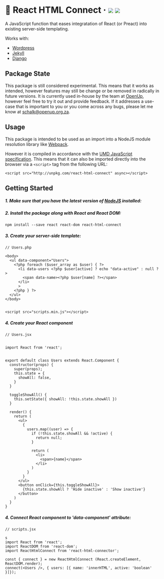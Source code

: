 # 🔌 React HTML Connect &middot; [![](https://travis-ci.org/schalkventer/react-html-connect.svg?branch=master)](https://travis-ci.org/schalkventer/react-html-connect) [![](https://img.shields.io/badge/stability-experimental-orange.svg)](#package-state)

A JavaScript function that eases integratation of React (or Preact) into existing server-side templating.

Works with:
- [Wordpress](https://wordpress.org)
- [Jekyll](https://jekyllrb.com/)
- [Django](https://www.djangoproject.com/)

## Package State

This package is still considered experimental. This means that it works as intended, however features may still be change or be removed in radically in future versions. It is currently used in-house by the team at [OpenUp](https://github.com/orgs/OpenUpSA), however feel free to try it out and provide feedback. If it addresses a use-case that is important to you or you come across any bugs, please let me know at [schalk@openup.org.za](mailto:schalk@openup.org.za).

## Usage

This package is intended to be used as an import into a NodeJS module resolution library like [Webpack](https://webpack.js.org/). 

However it is compiled in accordance with the [UMD JavaScript specification](https://github.com/umdjs/umd). This means that it can also be imported directly into the browser via a `<script>` tag from the following URL:

```
<script src="http://unpkg.com/react-html-connect" async></script>
```

## Getting Started

##### 1. Make sure that you have the latest version of [NodeJS](https://nodejs.org/en/) installed:

##### 2. Install the package along with _React_ and _React DOM_:
```
npm install --save react react-dom react-html-connect
```

##### 3. Create your server-side template:
```
// Users.php

<body>
  <ul data-component="Users">
    <?php foreach ($user_array as $user) { ?>
      <li data-users <?php $user[active] ? echo "data-active" : null ?>
        <span data-name><?php $user[name] ?></span>
      </li>
      >
    <?php } ?>
  </ul>
</body>


<script src="scripts.min.js"></script>
```
##### 4. Create your React component

```
// Users.jsx


import React from 'react';


export default class Users extends React.Component {
  constructor(props) {
    super(props);
    this.state = {
      showAll: false,
    }
  }

  toggleShowAll() {
    this.setState({ showAll: !this.state.showAll })
  }

  render() {
    return (
      <ul>
        {
          users.map((user) => {
            if (!this.state.showAll && !active) {
              return null;
            }

            return (
              <li>
                <span>{name}</span>
              </li>
            )
          }
        }
      </ul>
      <button onClick={this.toggleShowAll}>
        {this.state.showAll ? 'Hide inactive' : 'Show inactive'}
      </button>
    )
  }
}
```


##### 4. Connect React component to 'data-component' attribute:

```
// scripts.jsx

s
import React from 'react';
import ReactDOM from 'react-dom';
import ReactHtmlConnect from 'react-html-connector';

const { connect } = new ReactHtmlConnect (React.createElement, ReactDOM.render);
connect(<Users />, { users: [{ name: 'innerHTML', active: 'boolean' }]});
```

<!-- ## API

### Primary

connect(_render_, _component_, _props_, _additional options_)
- `createElement <function>`: This needs to be the React (or React-like) `createElement` method (for example: `React.createElement`). By passing this manually you can control what version of React you want to use, and enables compatibility with React-like libraries such as Preact (for example `Preact.h`). 
- `render <function>`: This needs to be a React (or React-like) `render` method (for example: `ReactDOM.render`. By passing this manually you can control what version of React you want to use, and enables compatibility with React-like libraries such as Preact (for example `Preact.h`). 
- `component <React Component>`: The React (or React-like) component you want to bind to a specific area in your template (via the `data-component` attributes). Converts the name of the component to a string and searches for a `data-component` attribute that contains the string (for example: `data-component="ExampleComponent"`). Note that the name in the component data attribute is case sensitive.
- `query <Object> | <function> (optional, default: null)`: Optional parameter that instructs the connect function on how to collect and pass values from templates into the component vai props. The value passed to `query` uses custom schema, created specifically for this package (learn more at [Passing props to components](#passing-props-to-components)). Alternatively, `query` also accepts a function for more control over props passed.
- `options <Object>: (optional, default: null)`: Optional parameter that accepts an object of key/value pairs that sets specific rules/conditions. See the next section for all valid values that can be passed inside `options`:

### Additional Options

- `scope <HTMLelement> (optional, default: window.document)`: A property that restricts the connect function's searchable range to a specifc DOM node and its children. Useful to avoid conflicting attribute names used elsewhere in the template.
- `attribute <string> (optional, default: 'data-component')`: A property that changes the name of the attribute used to bind components to your template. Useful when `data-component` is already in use elsewhere.
- `library <'react' | 'preact'> (optional, default 'react')`: Specifies what library's logic should be used to parse the connect function's params. Currently only supports React and Preact.

## Examples

Below area a couple of examples to illustrate the connect function can be used:

**Basic Examples**
- [Basic usage](#basic-usage)
- [Passing props to components](#passing-props-to-components)
- [Initialising multiple components](#initialising-multiple-components)
- [Overriding the query schema](#overriding-the-nodeQuery-function)
- [Using the nodeQuery method independantly](#)
- [Scoping method to specific DOM node](#)

**Query examples**
- [Basic query](#basic-query)
- [Find multiple instances of an attribute](#find-multiple-instances-of-attribute)
- [Nested HTML values](#nested-HTML-values)
- [Advanced Example](#advanced-Example)

### Basic Examples

#### Basic usage:

Let's say that we have following the basic file structure:
```
.
├── index.html
├── Example.jsx
└── scripts.jsx
```

The examples below work under the assumption that `index.html` is a server-side templating file. (It might just as easily be something like `contact-widget.php`). It also assumed that `scripts.jsx` will be the file that gets compiled into your public facing JavaScript file (for example `scripts.min.js`) and then imported into your template.

```
// index.html


<body>
  <div data-component="Example"></div>
</body>
```

```
// Example.jsx


import React from 'react';


export default function Example({ name = 'unknown user' }) {
  return <span>Hello {name}</span>;
}

```

```
// scripts.jsx


import Example from './Example.jsx';
import { render } from 'react-dom';
import connect from 'react-html-connect'


connect(render, <Test />);
```

The first parameter takes a render function. This will either be the `render` function from React DOM or Preact. Passing the `render` method allows you explicitly control what specific library (or version of that library) you want to use.

The second parameter takes the component itself. The name of the component will be converted into a string that is used to match the component to a specific `data-component` attribute. Note that the string is case-sensitive.

The examples above will output the following HTML: 

```
<body>
  <div data-component="Test">
    <span>Hello uknown user</span>
  </div>
</body>
```

#### Passing props to components:

In addition you can pass instructions as an object to the query parameter inside the function. These instructions indicate what values from the HTML to pass to the component.

This instruction object uses a custom schema loosely inspired by GraphQl. See the 'Query Schema' heading below for full instructions on writing a query. 

However, for this specific example you should know only that name of the key in the object indicates the name of the data attribute on the HTML node itself ('data-name' in this case). While the value indicates how the value of this attribute should be parsed. The following example will generate `<span>Hello John Smith</span>`:

```
// index.html


<body>
  <div data-component="Example" data-name="John Smith"></div>
</body>
```

```
// scripts.jsx


import Test from './Test.jsx';
import { render } from 'react-dom';
import connect from 'react-html-connect'


connect(render, <Example />, { name: 'string' });
```

#### Initialising multiple components:

When looking at the example above it becomes clear how instances of React components can be repeated to generate different outputs based on server-side values:

```
// index.html

<body>
  <div data-component="Example"></div>
  <div data-component="Example" data-name="John Smith"></div>
  <div data-component="Example" data-name="Jane Doe"></div>
  <div data-component="Example" data-name="Billy Johnson"></div>
  <div data-component="Example" data-name="Sarah Jackson"></div>
</body>
```

```
// scripts.jsx

import Example from './Example.jsx';
import { render } from 'react-dom';
import connect from 'react-html-connect'


connect(render, <Example />, { name: 'string' });
```

#### Overriding the query schema.

You can override the query parameter by manually passing a function. This allows you the flexibility to edit or customise props passed to the component. The following example will generate `<span>Hello Mr. John Smith</span>`:


```
// scripts.jsx

import Example from './Example.jsx';
import { render } from 'react-dom';
import connect from 'react-html-connect'


const title = 'Mr. '

connect(
  render, 
  <Example />, 
  (node) => {
    const rawName = node.getAttribute('data-name');
    return { name: title + rawName };
  },
);
```

#### Using the nodeQuery method independantly.

Underlying the connect function's _query_ parameter is a function called `nodeQuery` that creates the props object from the query instructions.

Note that this function can be destructed from the package and used independantly. This is very useful when combining the ease of _query_ parameter object with the flexibility of passing a function. The above example can also be written as follows:

```
// scripts.jsx

import Example from './Example.jsx';
import { render } from 'react-dom';
import { nodeQuery }, connect from 'react-html-connect'


const title = 'Mr. '

connect(
  render, 
  <Example />, 
  (node) => {
    const rawName = nodeQuery(node, { name: 'string' });
    return { name: title + rawName };
  },
);
```

The API is as folows: 
nodeQuery(_query_, _node_)
- `query <Object>`
- `scope <HTMLelement>`


#### Scoping method to specific DOM node.

By default the connect function searches the entire DOM via the `window.document` tree. 

However you can narrow the scope to a specific DOM node by passing that node as inside the options parameter. This is usually encouraged to improve performance or to mitigate conflicting attribute names:

```
// index.html

<body>
  <div id="initialise">
    <div data-component="Example"></div>
  </div>
  <div id="ignore">
    <div data-component="Example"></div>
  </div>
</body>
```

```
// index.jsx


import Example from './Example.jsx';
import { render } from 'react-dom';
import connect from 'react-html-helpers'


connect(
  render, 
  <Example />, 
  {}, 
  {
    scope: document.getElementById('initialise')
  }
);
```

### Examples involving the query schema

#### Basic query
```
// HTML


<body>
  <div data-age="30">
</body>
```

```
// index.js


import { nodeQuery } from 'react-html-connect'


console.log(nodeQuery({ age: 'number' }))
```

```
// console output


{ age: 30 }
```

You will see that key in the `query` object is used to find the `data-value` HTML node. Since all custom attributes need to have `data-` prefixed to them, you do not need to repeat `data-` in the key itself. Once the attribute is located the value inside the `query` object determines how to parse its contents. In this example we passed 'number', which means that it is converted to a number via `parseFloat()`.

Valid parse commands are as follows:
- `'string'` returns the attribute value as a string.
- `'number'` returns the attribute value as a number (can include decimals).
- `'boolean'` returns `true` or `false`, depending whether the attribute exists.
- `'json'` returns the attribute value as a JavaScript object (automatically decodes HTML entities).
- `'innerHTML'` returns the innerHTML of the node that the attribute is attached to.
- `'outerHTML'` returns the outerHTML of the node that the attribute is attached to.
- `null` return the node itself.

Lastly, you can also pass a function as a value. This function will then use the HTML node itself as its first parameter. For example the following will return `600`:

```
node => parseInt(node.getAttribute('data-value')) * 2
```

This means that in the example below the query will return the following:
```
// HTML


<body>
  <div data-age="30" data-name="John Smith" data-male data-family='{ "brother": "Billy Johnson", "sister": "Jane Doe" }'>Hello</div>
</body>
```

```
// index.js


import { nodeQuery } from 'react-html-connect'


const query = {
  age: 'number',
  name: 'string',
  male: 'boolean',
  greeting: 'innerHTML'
  family: 'json'
};


console.log(nodeQuery(query))
```

```
// console output


{
  age: 30,
  name: 'John Smith',
  male: true,
  greeting: 'Hello',
  family: { brother: 'Billy Johnson', sister: 'Jane Doe'}
}
```

Note that true to the `JSON.parse()` method, `'json'` is also able to parse an array:
```
// HTML


<body>
  <div data-family='["Billy Johnson", "Jane Doe"]'></div>
</body>
```

```
// index.js


import { nodeQuery } from 'react-html-connect'


console.log(nodeQuery({ family: 'json' }))
```

```
// console output


{ family: ['Billy Johnson', 'Jane Doe'] }
```

In addition, you will notice that the values of `family`, in both examples, are encapsulated in single quotes. This is generally not regarded as good HTML practice since HTML attributes should be encased in double quotes. However, since `JSON.parse()` only accepts double quotes, the outer quotes are swapped as single quotes to not conflict with the inner JSON double quotes. 

This is a quick way to get a JSON string into JavaScript. However, as mentioned this goes against the standard HTML convention and it also means that they might conflict with any single quotes inside the JSON values themselves. Fortunately, we are able to escape double quotes with [HTML entities](https://developer.mozilla.org/en-US/docs/Glossary/Entity). This means that we are able to write the above as follows:
```
// HTML


<body>
  <div data-male data-family="{ &quot;brother&quot;: &quot;Billy Johnson&quot;, &quotsister&quot: &quotJane Doe&quot }'></div>
</body>
```

```
// index.js


import { nodeQuery } from 'react-html-connect'


console.log(nodeQuery({ family: 'json' }))
```

```
// console output


{ family: ['Billy Johnson', 'Jane Doe'] }
```

It's neither pretty nor readable. However we can use an online tool like [Freeformatter](https://www.freeformatter.com/html-escape.html) to encode our string into HTML entities, and also decode them for  debugging or editing. In addition most server-side templating have HTML entity escape functions that you can pass the string through. For example:

- Jekyll: `{{ '{ "brother": "Billy Johnson", "sister": "Jane Doe" }' | escape }}`
- Wordpress: `esc_html('{ "brother": "Billy Johnson", "sister": "Jane Doe" }')`

#### Props from child nodes

It's easy to see how the above `query` parameter can be used to create React component from scratch. However, going further there are cases where you might want some of the content to be rendered by the server-side templating before the JavaScript fires either for performance reasons or SEO concerns. 

It is possible to render HTML server-side and then infer values from it to be used in a React component (often used to replace or enhance the original markup). Luckily the _query_ parameter not only scans the DOM node that a component is bound to but also all of it's children:

```
// HTML


<body>
  <div >
	<h1 data-name>John Smith</h1>
    <p data-bio data-male><strong>John</strong> is a male. His sister is <em>Jane</em>. His brother is <em>Billy</em>. He is <span data-age>30</span> years old.</p>
  </div>
</body>
```

```
// index.js


import { nodeQuery } from 'react-html-connect'

const query = {
  name: 'innerHTML',
  age: node => parseInt(node.innerHTML),
  male: 'boolean',
  bio: 'outerHTML',
}


console.log(nodeQuery(query));
```

```
// console output


{ 
  name: 'John Smith',
  male: true,
  age: 30,
  bio: '<p data-bio data-male><strong>John</strong> is a male. His sister is <em>Jane</em>. His brother is <em>Billy</em>. He is <span data-age>30</span> years old.</p>'
}
```


These data attribute can be anywhere in the DOM tree since `scope` is set to `window.document` by default. This means that you need to be careful to use the same name for two different things (for example 'data-item', 'data-outer-item', data-inner-item, etc.)

### Find multiple instances of attribute

We can instruct our query to collect all instances of `data-people` into an array by placing our query object as the first (and only) value in an array. The key of the array needs to correspond to the name of data attribute ('people' in the example below):

```
// index.HTML


<body>
  <div data-people>
    <h1 data-name>John Smith</h1>
    <p data-bio data-male><strong>John</strong> is a male. His sister is <em data-relatives>Jane</em>. His brother is <em data-relatives>Billy</em>. He is <span data-age>30</span> years old.</p>
  </div>
  <div data-people>
    <h1 data-name>Jane Doe</h1>
    <p data-bio><strong>Jane</strong> is a female. Her brothers are <em data-relatives>Billy</em> and <em data-relatives>John</em>. She is <span data-age>30</span> years old.</p>
  </div>
</body>
```


```
// index.js


import { nodeQuery } from 'react-html-connect'


const query = {
  people: [
    {
      name: 'innerHTML',
      age: node => parseInt(node.innerHTML)
      bio: 'outerHTML',
      relatives: ['innerHTML'],
    }
  ]
}


console.log(nodeQuery(query));
```

```
// console output


{ 
  people: [
    {
      name: 'John Smith',
      male: true,
      age: 30,
      bio: '<p data-bio data-male><strong>John</strong> is a male. His sister is <em data-relatives>Jane</em>. His brother is <em data-relatives>Billy</em>. He is <span data-age>30</span> years old.</p>'
      relatives: ['Jane', 'Billy'],
    },
    { 
      name: 'Jane Doe',
      male: false,
      age: 24,
      bio: '<p data-bio><strong>Jane</strong> is a female. Her brother is <em data-relatives>John</em>. Her other brother is <em data-relatives>Billy</em>. She is <span data-age>24</span> years old. </p>',
      relatives: ['John', 'Billy'],
    }
  ]
```

### Advanced Example

Now that we've gone through all the above, let's end with an example highlighting all the aspects touched upon above:

```
// HTML

<body>
  <div data-component="Other">
    <ul>
      <li data-people>John Smith</li>
      <li data-people>Jane Doe</li>
      <li data-people>Billy Johnson</li>
      <li data-people>Sarah Jackson</li>
    </ul>
  </div>
  <div data-component="People">
    <h1 data-title>Club Members</h1>
    <div data-people data-id="001">
      <h2 data-name>John Smith</h2>
      <p data-bio data-male><strong>John</strong> is a male. His sister is <em data-relative>Jane</em>. His brother is <em data-relative>Billy</em>. He is <span data-age>30</span> years old. </p>
    </div>
    <div data-people data-id="002">
      <h2 data-name>Jane Doe</h2>
      <div><p data-bio><strong>Jane</strong> is a female. Her brother is <em data-relative>John</em>. Her other brother is <em data-relative>Billy</em>. She is <span data-age>24</span> years old. </p></div>
    </div>
    <div>Loading button...</div>
   </div>
</body>
```

```
// scripts.jsx

import People from './People.jsx';
import Other from './Other.jsx';
import { render } from 'react-dom';
import connect from 'react-html-connect'

const peopleQuery = {
  title: 'innerHTML',
  people: [
    {
      id: number,
      name: 'innerHTML',
      age: node => parseInt(node.innerHTML)
      bio: 'outerHTML',
      relatives: ['innerHTML'],
    }
  ]
}

const otherQuery = {
  people: ['innerHTML'],
}


connect(render, <People />, peopleQuery)
connect(render, <Other />, otherQuery)
```

```
// People.jsx

import React from 'react';


function People({ title, people }) {
  const logToConsole = () => console.log(people.map(obj => obj.name));

  const list = people.map(({name, bio, id }) => (
    <div key={id}>
      <h2>{name}</h2>
      <div dangerouslySetInnerHTML={{ __html: bio }}>
    </div>
  ));

  return (
    <div>
      <h1>{title}</h1>
      {list.length > 0 ? list : null}
    </div>
    <div>
      <button onClick={logToConsole}>Log list of people to console</button>
  );
}
```
-->